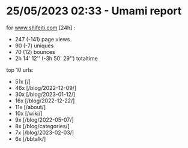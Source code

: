 # 25/05/2023 02:33 - Umami report
for www.shifeiti.com [24h] :

 - 247 (-141) page views
 - 90 (-7) uniques
 - 70 (12) bounces
 - 2h 14' 12'' (-3h 50' 29'') totaltime


top 10 urls:
 - 51x [/]
 - 46x [/blog/2022-12-09/]
 - 30x [/blog/2023-01-12/]
 - 16x [/blog/2022-12-22/]
 - 11x [/about/]
 - 10x [/wiki/]
 - 9x [/blog/2022-05-07/]
 - 8x [/blog/categories/]
 - 7x [/blog/2023-02-03/]
 - 6x [/bbtalk/]


